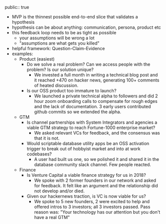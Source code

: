 public:: true

- MVP is the thinnest possible end-to-end slice that validates a hypothesis
- hypothesis can be about anything: communication, persona, product etc
- this feedback loop needs to be as tight as possible
	- your assumptions will be wrong a lot
	- "assumptions are what gets you killed"
- helpful framework: Question-Claim-Evidence
- examples:
	- Product (easiest)
		- Do we solve a real problem? Can we access people with the problem? Is our solution unique?
			- We invested a full month in writing a technical blog post and it reached +470 on hacker news, generating 100+ comments of heated discussion.
		- Is our OSS product too immature to launch?
			- We launched a private technical alpha to followers and did 2 hour zoom onboarding calls to compensate for rough edges and the lack of documentation. 3 early users contributed github commits so we extended the alpha.
	- GTM
		- Is channel partnerships with System Integrators and agencies a viable GTM strategy to reach Fortune-1000 enterprise market?
			- We asked relevant VCs for feedback, and the consensus was that it is not.
		- Would scriptable database utility apps be an OSS activation trigger to break out of hobbyist market and into at work codebases?
			- A user had built us one, so we polished it and shared it in the database community slack channel. Few people reacted.
	- Finance
		- Is Venture Capital a viable finance strategy for us in 2018?
			- We spoke with 2 former founders in our network and asked for feedback. It felt like an argument and the relationship did not develop and/or died.
		- Given our hackernews traction, is VC is now viable for us?
			- We spoke to 5 new founders, 2 were excited to help and offered intros to 3 investors; all 3 investors passed. Pass reason was: "Your technology has our attention but you don't have a real GTM"
